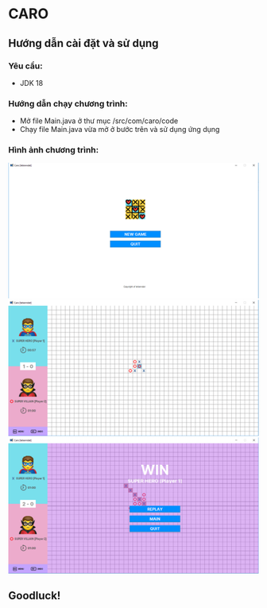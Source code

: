 # CARO
## Hướng dẫn cài đặt và sử dụng
### Yêu cầu:
-   JDK 18
### Hướng dẫn chạy chương trình:
-   Mở file Main.java ở thư mục /src/com/caro/code
-   Chạy file Main.java vừa mở ở bước trên và sử dụng ứng dụng
### Hình ảnh chương trình:
<img src="/image_readme/1.PNG">
<img src="/image_readme/2.PNG">
<img src="/image_readme/3.PNG">

## Goodluck!